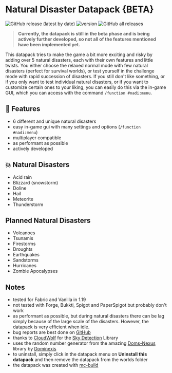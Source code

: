 # Natural Disaster Datapack {BETA}

![GitHub release (latest by date)](https://img.shields.io/github/v/release/2mal3/Natural-Disaster-Datapack?style=flat-square) ![version](https://img.shields.io/badge/Minecraft-1.19-orange?style=flat-square) ![GitHub all releases](https://img.shields.io/github/downloads/2mal3/Natural-Disaster-Datapack/total?style=flat-square)

> **Currently, the datapack is still in the beta phase and is being actively further developed, so not all of the features mentioned have been implemented yet.**

This datapack tries to make the game a bit more exciting and risky by adding over 5 natural disasters, each with their own features and little twists.
You either choose the relaxed normal mode with few natural disasters (perfect for survival worlds), or test yourself in the challenge mode with rapid succession of disasters.
If you still don't like something, or if you only want to test individual natural disasters, or if you want to customize certain ones to your liking, you can easily do this via the in-game GUI, which you can access with the command `/function #nadi:menu`.

## 📖 Features

- 6 different and unique natural disasters
- easy in-game gui with many settings and options (`/function #nadi:menu`)
- multiplayer compatible
- as performant as possible
- actively developed

## 💥 Natural Disasters

- Acid rain
- Blizzard (snowstorm)
- Doline
- Hail
- Meteorite
- Thunderstorm

## Planned Natural Disasters

- Volcanoes
- Tsunamis
- Firestorms
- Droughts
- Earthquakes
- Sandstorms
- Hurricanes
- Zombie Apocalypses

## Notes

- tested for Fabric and Vanilla in 1.19
- not tested with Forge, Bukkti, Spigot and PaperSpigot but probably don't work
- as performant as possible, but during natural disasters there can be lag simply because of the large scale of the disasters. However, the datapack is very efficient when idle.
- bug reports are best done on [GitHub](https://github.com/2mal3/Natural-Disaster-Datapack/issues)
- thanks to [CloudWolf](https://www.youtube.com/c/CloudWolfMinecraft) for the [Sky Detection](https://github.com/CloudWolfYT/Sky-Detection-Datapack) Library
- uses the random number generator from the amazing [Doms-Nexus](https://github.com/Dominexis/Doms-Nexus) library by [Dominexis](https://www.youtube.com/c/Dominexis)
- to uninstall, simply click in the datapack menu on **Uninstall this datapack** and then remove the datapack from the worlds folder
- the datapack was created with [mc-build](https://github.com/mc-build/mc-build)
